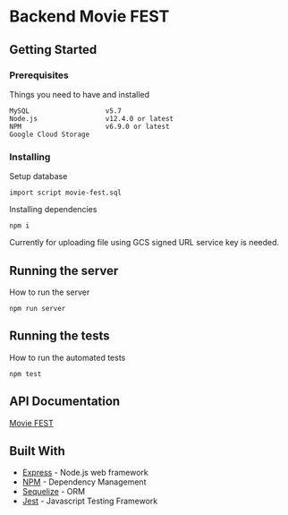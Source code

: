 # Backend Movie FEST

## Getting Started

### Prerequisites

Things you need to have and installed

```
MySQL                   v5.7
Node.js                 v12.4.0 or latest
NPM	                    v6.9.0 or latest
Google Cloud Storage
```

### Installing

Setup database

```
import script movie-fest.sql
```

Installing dependencies

```
npm i
```

Currently for uploading file using GCS signed URL service key is needed.

## Running the server

How to run the server

```
npm run server
```

## Running the tests

How to run the automated tests

```
npm test
```

## API Documentation

[Movie FEST](https://www.getpostman.com/collections/14161754a78b39e5c633)

## Built With

- [Express](https://expressjs.com/) - Node.js web framework
- [NPM](https://www.npmjs.com/) - Dependency Management
- [Sequelize](https://sequelize.org/master/index.html) - ORM
- [Jest](https://jestjs.io/) - Javascript Testing Framework